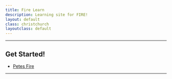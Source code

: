 ```yaml
---
title: Fire Learn
description: Learning site for FIRE!
layout: default
class: christchurch
layoutclass: default
---
```


---

## Get Started!

- [Petes Fire](PeteFire)

---
